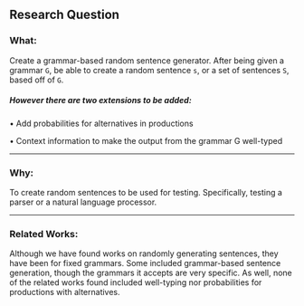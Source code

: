 Research Question
-----------------

### What: 
Create a grammar-based random sentence generator. After being given a grammar `G`, be able to create a random sentence `s`, or a set of sentences `S`,  based off of `G`.

##### However there are two extensions to be added:

• Add probabilities for alternatives in productions

• Context information to make the output from the grammar G well-typed

-------

### Why:
To create random sentences to be used for testing. Specifically, testing a parser or a natural language processor.

-------

### Related Works:
Although we have found works on randomly generating sentences, they have been for fixed grammars.
Some included grammar-based sentence generation, though the grammars it accepts are very specific.
As well, none of the related works found included well-typing nor probabilities for productions with alternatives.
